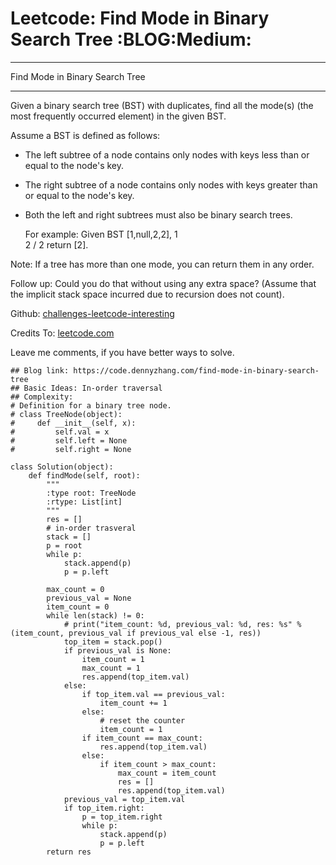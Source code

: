 # Leetcode: Find Mode in Binary Search Tree     :BLOG:Medium:


---

Find Mode in Binary Search Tree  

---

Given a binary search tree (BST) with duplicates, find all the mode(s) (the most frequently occurred element) in the given BST.  

Assume a BST is defined as follows:  
-   The left subtree of a node contains only nodes with keys less than or equal to the node's key.
-   The right subtree of a node contains only nodes with keys greater than or equal to the node's key.
-   Both the left and right subtrees must also be binary search trees.

    For example:
    Given BST [1,null,2,2],
       1
        \
         2
        /
       2
    return [2].

Note: If a tree has more than one mode, you can return them in any order.  

Follow up: Could you do that without using any extra space? (Assume that the implicit stack space incurred due to recursion does not count).  

Github: [challenges-leetcode-interesting](https://github.com/DennyZhang/challenges-leetcode-interesting/tree/master/find-mode-in-binary-search-tree)  

Credits To: [leetcode.com](https://leetcode.com/problems/find-mode-in-binary-search-tree/description/)  

Leave me comments, if you have better ways to solve.  

    ## Blog link: https://code.dennyzhang.com/find-mode-in-binary-search-tree
    ## Basic Ideas: In-order traversal
    ## Complexity:
    # Definition for a binary tree node.
    # class TreeNode(object):
    #     def __init__(self, x):
    #         self.val = x
    #         self.left = None
    #         self.right = None
    
    class Solution(object):
        def findMode(self, root):
            """
            :type root: TreeNode
            :rtype: List[int]
            """
            res = []
            # in-order trasveral
            stack = []
            p = root
            while p:
                stack.append(p)
                p = p.left
    
            max_count = 0
            previous_val = None
            item_count = 0
            while len(stack) != 0:
                # print("item_count: %d, previous_val: %d, res: %s" % (item_count, previous_val if previous_val else -1, res))
                top_item = stack.pop()
                if previous_val is None:
                    item_count = 1
                    max_count = 1
                    res.append(top_item.val)
                else:
                    if top_item.val == previous_val:
                        item_count += 1
                    else:
                        # reset the counter
                        item_count = 1
                    if item_count == max_count:
                        res.append(top_item.val)
                    else:
                        if item_count > max_count:
                            max_count = item_count
                            res = []
                            res.append(top_item.val)
                previous_val = top_item.val
                if top_item.right:
                    p = top_item.right
                    while p:
                        stack.append(p)
                        p = p.left
            return res